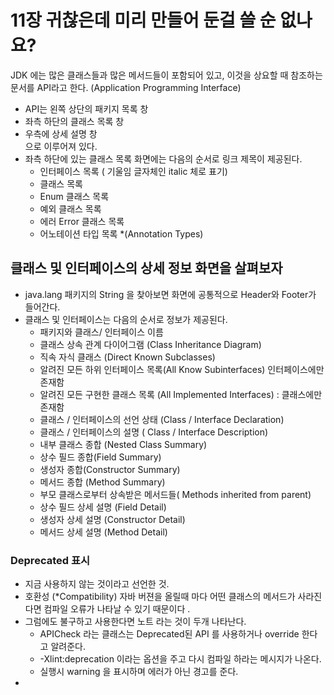 # 11장 귀찮은데 미리 만들어 둔걸 쓸 순 없나요?
JDK 에는 많은 클래스들과 많은 메서드들이 포함되어 있고, 이것을 상요할 때 참조하는 문서를 API라고 한다. (Application Programming Interface)
- API는 왼쪽 상단의 패키지 목록 창
- 좌측 하단의 클래스 목록 창
- 우측에 상세 설명 창  
으로 이루어져 있다.
- 좌측 하단에 있는 클래스 목록 화면에는 다음의 순서로 링크 제목이 제공된다.
  - 인터페이스 목록 ( 기울임 글자체인 italic 체로 표기)
  - 클래스 목록
  - Enum 클래스 목록
  - 예외 클래스 목록
  - 에러 Error 클래스 목록
  - 어노테이션 타입 목록 *(Annotation Types)

## 클래스 및 인터페이스의 상세 정보 화면을 살펴보자
- java.lang 패키지의 String 을 찾아보면 화면에 공통적으로 Header와 Footer가 들어간다.
- 클래스 및 인터페이스는 다음의 순서로 정보가 제공된다.
  - 패키지와 클래스/ 인터페이스 이름
  - 클래스 상속 관계 다이어그램 (Class Inheritance Diagram)
  - 직속 자식 클래스 (Direct Known Subclasses)
  - 알려진 모든 하위 인터페이스 목록(All Know Subinterfaces) 인터페이스에만 존재함
  - 알려진 모든 구현한 클래스 목록 (All Implemented Interfaces) : 클래스에만 존재함
  - 클래스 / 인터페이스의 선언 상태 (Class / Interface Declaration)
  - 클래스 / 인터페이스의 설명 ( Class / Interface Description)
  - 내부 클래스 종합 (Nested Class Summary)
  - 상수 필드 종합(Field Summary)
  - 생성자 종합(Constructor Summary)
  - 메서드 종합 (Method Summary)
  - 부모 클래스로부터 상속받은 메서드들( Methods inherited from parent)
  - 상수 필드 상세 설명 (Field Detail)
  - 생성자 상세 설명 (Constructor Detail)
  - 메서드 상세 설명 (Method Detail)

### Deprecated 표시
- 지금 사용하지 않는 것이라고 선언한 것.
- 호환성 (*Compatibility) 자바 버젼을 올릴때 마다 어떤 클래스의 메서드가 사라진다면 컴파일 오류가 나타날 수 있기 때문이다 .
- 그럼에도 불구하고 사용한다면 노트 라는 것이 두개 나타난다. 
  - APICheck 라는 클래스는 Deprecated된 API 를 사용하거나 override 한다고 알려준다.
  - -Xlint:deprecation 이라는 옵션을 주고 다시 컴파일 하라는 메시지가 나온다.
  - 실행시 warning 을 표시하며 에러가 아닌 경고를 준다.
- 